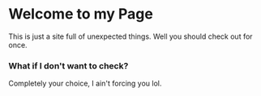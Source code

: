 # Welcome to my Page
This is just a site full of unexpected things. 
Well you should check out for once.

### What if I don't want to check?
Completely your choice, I ain't forcing you lol.
